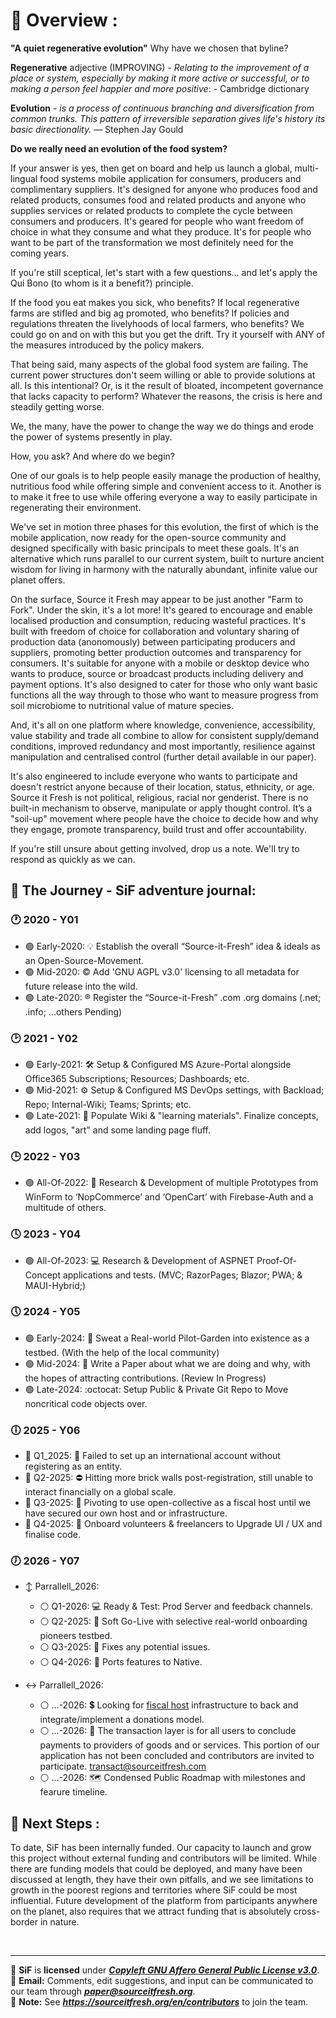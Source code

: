 <!--
**Here are some ideas to get you started:**

🙋‍♀️ A short introduction - what is your organization all about?
🌈 Contribution guidelines - how can the community get involved?
👩‍💻 Useful resources - where can the community find your docs? Is there anything else the community should know?
🍿 Fun facts - what does your team eat for breakfast?
🧙 Remember, you can do mighty things with the power of [Markdown](https://docs.github.com/github/writing-on-github/getting-started-with-writing-and-formatting-on-github/basic-writing-and-formatting-syntax)
-->

# :ledger: Overview : 
**"A quiet regenerative evolution"** Why have we chosen that byline?

**Regenerative** adjective (IMPROVING) - _Relating to the improvement of a place or system, especially by making it more active or successful, or to making a person feel happier and more positive_: - Cambridge dictionary

**Evolution** - _is a process of continuous branching and diversification from common trunks. This pattern of irreversible separation gives life's history its basic directionality._ — Stephen Jay Gould

**Do we really need an evolution of the food system?**

If your answer is yes, then get on board and help us launch a global, multi-lingual food systems mobile application for consumers, producers and complimentary suppliers. It's designed for anyone who produces food and related products, consumes food and related products and anyone who supplies services or related products to complete the cycle between consumers and producers. It's geared for people who want freedom of choice in what they consume and what they produce. It's for people who want to be part of the transformation we most definitely need for the coming years.

If you're still sceptical, let's start with a few questions... and let's apply the Qui Bono (to whom is it a benefit?) principle.

If the food you eat makes you sick, who benefits? If local regenerative farms are stifled and big ag promoted, who benefits? If policies and regulations threaten the livelyhoods of local farmers, who benefits? We could go on and on with this but you get the drift. Try it yourself with ANY of the measures introduced by the policy makers.

That being said, many aspects of the global food system are failing.  The current power structures don't seem willing or able to provide solutions at all. Is this intentional? Or, is it the result of bloated, incompetent governance that lacks capacity to perform? 
Whatever the reasons, the crisis is here and steadily getting worse. 

We, the many, have the power to change the way we do things and erode the power of systems presently in play.

How, you ask? And where do we begin?

One of our goals is to help people easily manage the production of healthy, nutritious food while offering simple and convenient access to it. 
Another is to make it free to use while offering everyone a way to easily participate in regenerating their environment. 

We've set in motion three phases for this evolution, the first of which is the mobile application, now ready for the open-source community and designed specifically with basic principals to meet these goals. It's an alternative which runs parallel to our current system, built to nurture ancient wisdom for living in harmony with the naturally abundant, infinite value our planet offers. 

On the surface, Source it Fresh may appear to be just another "Farm to Fork". Under the skin, it's a lot more! 
It's geared to encourage and enable localised production and consumption, reducing wasteful practices. It's built with freedom of choice for collaboration and voluntary sharing of production data (anonomously) between participating producers and suppliers, promoting better production outcomes and transparency for consumers. It's suitable for anyone with a mobile or desktop device who wants to produce, source or broadcast products including delivery and payment options. It's also designed to cater for those who only want basic functions all the way through to those who want to measure progress from soil microbiome to nutritional value of mature species. 

And, it's all on one platform where knowledge, convenience, accessibility, value stability and trade all combine to allow for consistent supply/demand conditions, improved redundancy and most importantly, resilience against manipulation and centralised control (further detail available in our paper).

It's also engineered to include everyone who wants to participate and doesn't restrict anyone because of their location, status, ethnicity, or age. Source it Fresh is not political, religious, racial nor genderist. There is no built-in mechanism to observe, manipulate or apply thought control. It’s a "soil-up" movement where people have the choice to decide how and why they engage, promote transparency, build trust and offer accountability.

If you're still unsure about getting involved, drop us a note. We'll try to respond as quickly as we can.

## :triangular_flag_on_post: The Journey - SiF adventure journal: 
### :clock1: 2020 - Y01 
- :green_circle: Early-2020: :bulb: Establish the overall “Source-it-Fresh” idea & ideals as an Open-Source-Movement.
- :green_circle: Mid-2020: :copyright: Add 'GNU AGPL v3.0' licensing to all metadata for future release into the wild.
- :green_circle: Late-2020: :registered: Register the “Source-it-Fresh” .com .org domains (.net; .info; ...others Pending)

### :clock2: 2021 - Y02
- :green_circle: Early-2021: :hammer_and_wrench: Setup & Configured MS Azure-Portal alongside Office365 Subscriptions; Resources; Dashboards; etc.
- :green_circle: Mid-2021: :gear: Setup & Configured MS DevOps settings, with Backload; Repo; Internal-Wiki; Teams; Sprints; etc.
- :green_circle: Late-2021: :art: Populate Wiki & "learning materials". Finalize concepts, add logos, "art" and some landing page fluff.

### :clock3: 2022 - Y03
* :green_circle: All-Of-2022: :triangular_ruler: Research & Development of multiple Prototypes from WinForm to ‘NopCommerce’ and ‘OpenCart’ with Firebase-Auth and a multitude of others.

### :clock4: 2023 - Y04
* :green_circle: All-Of-2023: :computer: Research & Development of ASPNET Proof-Of-Concept applications and tests. (MVC; RazorPages; Blazor; PWA; & MAUI-Hybrid;)

### :clock5: 2024 - Y05
- :green_circle: Early-2024: :seedling: Sweat a Real-world Pilot-Garden into existence as a testbed. (With the help of the local community)
- :green_circle: Mid-2024: :newspaper: Write a Paper about what we are doing and why, with the hopes of attracting contributions. (Review In Progress)
- :green_circle: Late-2024: :octocat: Setup Public & Private Git Repo to Move noncritical code objects over.

### :clock6: 2025 - Y06
- :red_circle: Q1_2025: :no_entry_sign: Failed to set up an international account without registering as an entity.
- :red_circle: Q2-2025: :no_entry: Hitting more brick walls post-registration, still unable to interact financially on a global scale.
- :large_blue_circle: Q3-2025: :pushpin: Pivoting to use open-collective as a fiscal host until we have secured our own host and or infrastructure.
- :large_blue_circle: Q4-2025: :paperclip: Onboard volunteers & freelancers to Upgrade UI / UX and finalise code.
 
### :clock7: 2026 - Y07
* :arrow_up_down: Parrallell_2026:
  - :white_circle: Q1-2026: :computer: Ready & Test: Prod Server and feedback channels.
  - :white_circle: Q2-2025: :microscope: Soft Go-Live with selective real-world onboarding pioneers testbed.
  - :white_circle: Q3-2025: :hammer: Fixes any potential issues.
  - :white_circle: Q4-2026: :wrench: Ports features to Native.
 
* :left_right_arrow: Parrallell_2026:
  - :white_circle: ...-2026: :heavy_dollar_sign: Looking for [fiscal host](https://docs.opencollective.com/help/fiscal-hosts/fiscal-hosts) infrastructure to back and integrate/implement a donations model.
  - :white_circle: ...-2026: :open_book: The transaction layer is for all users to conclude payments to providers of goods and or services. This portion of our application has not been concluded and contributors are invited to participate. transact@sourceitfresh.com
  - :white_circle: ...-2026: :world_map: Condensed Public Roadmap with milestones and fearure timeline.

## :sunrise: Next Steps : 
To date, SiF has been internally funded. Our capacity to launch and grow this project without external funding and contributors will be limited. While there are funding models that could be deployed, and many have been discussed at length, they have their own pitfalls, and we see limitations to growth in the poorest regions and territories where SiF could be most influential.
Future development of the platform from participants anywhere on the planet, also requires that we attract funding that is absolutely cross-border in nature.

<br>

---

:scroll: **SiF** is **licensed** under [_**Copyleft GNU Affero General Public License v3.0**_](https://www.gnu.org/licenses/agpl-3.0.en.html). <br>
:email: **Email:** Comments, edit suggestions, and input can be communicated to our team through [**_paper@sourceitfresh.org_**](mailto:paper@sourceitfresh.org?subject=SIF%20Paper%20Feedback). <br>
:handshake: **Note:** See _**https://sourceitfresh.org/en/contributors**_ to join the team. <br>
